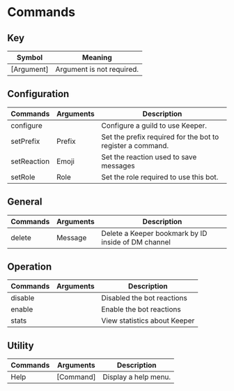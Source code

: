 # Commands

## Key 
| Symbol      | Meaning                        |
| ----------- | ------------------------------ |
| [Argument]  | Argument is not required.      |

## Configuration
| Commands    | Arguments | Description                                                |
| ----------- | --------- | ---------------------------------------------------------- |
| configure   |           | Configure a guild to use Keeper.                           |
| setPrefix   | Prefix    | Set the prefix required for the bot to register a command. |
| setReaction | Emoji     | Set the reaction used to save messages                     |
| setRole     | Role      | Set the role required to use this bot.                     |

## General
| Commands | Arguments | Description                                         |
| -------- | --------- | --------------------------------------------------- |
| delete   | Message   | Delete a Keeper bookmark by ID inside of DM channel |

## Operation
| Commands | Arguments | Description                  |
| -------- | --------- | ---------------------------- |
| disable  |           | Disabled the bot reactions   |
| enable   |           | Enable the bot reactions     |
| stats    |           | View statistics about Keeper |

## Utility
| Commands | Arguments | Description          |
| -------- | --------- | -------------------- |
| Help     | [Command] | Display a help menu. |


